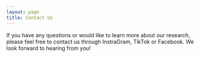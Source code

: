 ```yaml
---
layout: page
title: Contact Us
---
```


If you have any questions or would like to learn more about our research, please feel free to contact us through InstraGram, TikTok or Facebook. We look forward to hearing from you!


<div class="social-div">
    <a href="https://www.tiktok.com/@braineypremium">
        <lottie-player src="{{ "/assets/icons8-tiktok.json" | relative_url }}" background="transparent" speed="0.5"  direction="1" mode="normal" autoplay loop style="width: 100px;" ></lottie-player>
    </a>
    <a href="https://www.instagram.com/braineypremium?igsh=MXJiYzA1Y2ljM2M2bA==">
        <lottie-player src="{{ "/assets/icons8-instagram.json" | relative_url }}" background="transparent" speed="0.5"  direction="1" mode="normal" autoplay loop style="width: 100px;" ></lottie-player>
    </a>
    <a href="https://www.facebook.com/braineypremium/">
        <lottie-player src="{{ "/assets/icons8-facebook.json" | relative_url }}" background="transparent" speed="0.5"  direction="1" mode="normal" autoplay loop style="width: 100px;" ></lottie-player>
    </a>
</div>
